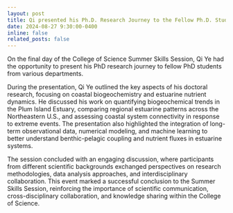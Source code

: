 ```yaml
---
layout: post
title: Qi presented his Ph.D. Research Journey to the Fellow Ph.D. Students Across College of Science Departments
date: 2024-08-27 9:30:00-0400
inline: false
related_posts: false
---
```


On the final day of the College of Science Summer Skills Session, Qi Ye had the opportunity to present his PhD research journey to fellow PhD students from various departments. 

During the presentation, Qi Ye outlined the key aspects of his doctoral research, focusing on coastal biogeochemistry and estuarine nutrient dynamics. He discussed his work on quantifying biogeochemical trends in the Plum Island Estuary, comparing regional estuarine patterns across the Northeastern U.S., and assessing coastal system connectivity in response to extreme events. The presentation also highlighted the integration of long-term observational data, numerical modeling, and machine learning to better understand benthic-pelagic coupling and nutrient fluxes in estuarine systems.

The session concluded with an engaging discussion, where participants from different scientific backgrounds exchanged perspectives on research methodologies, data analysis approaches, and interdisciplinary collaboration. This event marked a successful conclusion to the Summer Skills Session, reinforcing the importance of scientific communication, cross-disciplinary collaboration, and knowledge sharing within the College of Science.
